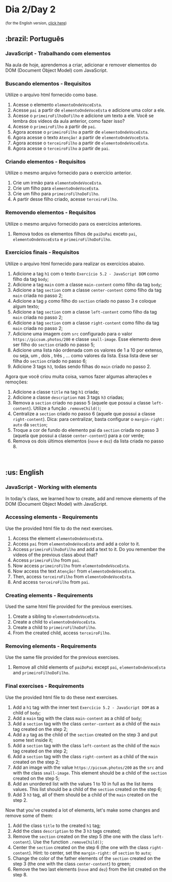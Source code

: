 # Dia 2/Day 2

<small>(for the English version, <a href="#en">click here</a>)</small>

<h2>:brazil: Português</h2>
<h3>JavaScript - Trabalhando com elementos</h3>
<p>Na aula de hoje, aprendemos a criar, adicionar e remover elementos do DOM (Document Object Model) com JavaScript.</p>
<h3>Buscando elementos - Requisitos</h3>
<p>Utilize o arquivo html fornecido como base.</p>
<ol>
  <li>Acesse o elemento <code>elementoOndeVoceEsta</code>.</li>
  <li>Acesse <code>pai</code> a partir de <code>elementoOndeVoceEsta</code> e adicione uma color a ele.</li>
  <li>Acesse o <code>primeiroFilhoDoFilho</code> e adicione um texto a ele. Você se lembra dos vídeos da aula anterior, como fazer isso?</li>
  <li>Acesse o <code>primeiroFilho</code> a partir de <code>pai</code>.</li>
  <li>Agora acesse o <code>primeiroFilho</code> a partir de <code>elementoOndeVoceEsta</code>.</li>
  <li>Agora acesse o texto <code>Atenção!</code> a partir de <code>elementoOndeVoceEsta</code>.</li>
  <li>Agora acesse o <code>terceiroFilho</code> a partir de <code>elementoOndeVoceEsta</code>.</li>
  <li>Agora acesse o <code>terceiroFilho</code> a partir de <code>pai</code>.</li>
</ol>
<h3>Criando elementos - Requisitos</h3>
<p>Utilize o mesmo arquivo fornecido para o exercício anterior.</p>
<ol>
  <li>Crie um irmão para <code>elementoOndeVoceEsta</code>.</li>
  <li>Crie um filho para <code>elementoOndeVoceEsta</code>.</li>
  <li>Crie um filho para <code>primeiroFilhoDoFilho</code>.</li>
  <li>A partir desse filho criado, acesse <code>terceiroFilho</code>.</li>
</ol>
<h3>Removendo elementos - Requisitos</h3>
<p>Utilize o mesmo arquivo fornecido para os exercícios anteriores.</p>
<ol>
  <li>Remova todos os elementos filhos de <code>paiDoPai</code> exceto <code>pai</code>, <code>elementoOndeVoceEsta</code> e <code>primeiroFilhoDoFilho</code>.</li>
</ol>
<h3>Exercícios finais - Requisitos</h3>
<p>Utilize o arquivo html fornecido para realizar os exercícios abaixo.</p>
<ol>
  <li>Adicione a tag <code>h1</code> com o texto <code>Exercício 5.2 - JavaScript DOM</code> como filho da tag <code>body</code>;</li>
  <li>Adicione a tag <code>main</code> com a classe <code>main-content</code> como filho da tag <code>body</code>;</li>
  <li>Adicione a tag <code>section</code> com a classe <code>center-content</code> como filho da tag <code>main</code> criada no passo 2;</li>
  <li>Adicione a tag <code>p</code> como filho do <code>section</code> criado no passo 3 e coloque algum texto;</li>
  <li>Adicione a tag <code>section</code> com a classe <code>left-content</code> como filho da tag <code>main</code> criada no passo 2;</li>
  <li>Adicione a tag <code>section</code> com a classe <code>right-content</code> como filho da tag <code>main</code> criada no passo 2;</li>
  <li>Adicione uma imagem com <code>src</code> configurado para o valor <code>https://picsum.photos/200</code> e classe <code>small-image</code>. Esse elemento deve ser filho do <code>section</code> criado no passo 5;</li>
  <li>Adicione uma lista não ordenada com os valores de 1 a 10 por extenso, ou seja, um , dois , três , ... como valores da lista. Essa lista deve ser filha do <code>section</code> criado no passo 6;</li>
  <li>Adicione 3 tags <code>h3</code>, todas sendo filhas do <code>main</code> criado no passo 2.</li>
</ol>
<p>Agora que você criou muita coisa, vamos fazer algumas alterações e remoções:</p>
<ol>
  <li>Adicione a classe <code>title</code> na tag <code>h1</code> criada;</li>
  <li>Adicione a classe <code>description</code> nas 3 tags <code>h3</code> criadas;</li>
  <li>Remova a <code>section</code> criado no passo 5 (aquele que possui a classe <code>left-content</code>). Utilize a função <code>.removeChild()</code>;</li>
  <li>Centralize a <code>section</code> criado no passo 6 (aquele que possui a classe <code>right-content</code>). Dica: para centralizar, basta configurar o <code>margin-right: auto</code> da <code>section</code>;</li>
  <li>Troque a cor de fundo do elemento pai da <code>section</code> criada no passo 3 (aquela que possui a classe <code>center-content</code>) para a cor verde;</li>
  <li>Remova os dois últimos elementos (<code>nove</code> e <code>dez</code>) da lista criada no passo 8.</li>
</ol>
<br>

<h2 id="en">:us: English</h2>
<h3>JavaScript - Working with elements</h3>
<p>In today's class, we learned how to create, add and remove elements of the DOM (Document Object Model) with JavaScript.</p>
<h3>Accessing elements - Requirements</h3>
<p>Use the provided html file to do the next exercises.</p>
<ol>
  <li>Access the element <code>elementoOndeVoceEsta</code>.</li>
  <li>Access <code>pai</code> from <code>elementoOndeVoceEsta</code> and add a color to it.</li>
  <li>Access <code>primeiroFilhoDoFilho</code> and add a text to it. Do you remember the videos of the previous class about that?</li>
  <li>Access <code>primeiroFilho</code> from <code>pai</code>.</li>
  <li>Now access <code>primeiroFilho</code> from <code>elementoOndeVoceEsta</code>.</li>
  <li>Now access the text <code>Atenção!</code> from <code>elementoOndeVoceEsta</code>.</li>
  <li>Then, access <code>terceiroFilho</code> from <code>elementoOndeVoceEsta</code>.</li>
  <li>And access <code>terceiroFilho</code> from <code>pai</code>.</li>
</ol>
<h3>Creating elements - Requirements</h3>
<p>Used the same html file provided for the previous exercises.</p>
<ol>
  <li>Create a sibling to <code>elementoOndeVoceEsta</code>.</li>
  <li>Create a child to <code>elementoOndeVoceEsta</code>.</li>
  <li>Create a child to <code>primeiroFilhoDoFilho</code>.</li>
  <li>From the created child, access <code>terceiroFilho</code>.</li>
</ol>
<h3>Removing elements - Requirements</h3>
<p>Use the same file provided for the previous exercises.</p>
<ol>
  <li>Remove all child elements of <code>paiDoPai</code> except <code>pai</code>, <code>elementoOndeVoceEsta</code> and <code>primeiroFilhoDoFilho</code>.</li>
</ol>
<h3>Final exercises - Requirements</h3>
<p>Use the provided html file to do these next exercises.</p>
<ol>
  <li>Add a <code>h1</code> tag with the inner text <code>Exercício 5.2 - JavaScript DOM</code> as a child of <code>body</code>;</li>
  <li>Add a <code>main</code> tag with the class <code>main-content</code> as a child of <code>body</code>;</li>
  <li>Add a <code>section</code> tag with the class <code>center-content</code> as a child of the <code>main</code> tag created on the step 2;</li>
  <li>Add a <code>p</code> tag as the child of the <code>section</code> created on the step 3 and put some text inside it;</li>
  <li>Add a <code>section</code> tag with the class <code>left-content</code> as the child of the <code>main</code> tag created on the step 2;</li>
  <li>Add a <code>section</code> tag with the class <code>right-content</code> as a child of the <code>main</code> created on the step 2;</li>
  <li>Add an image with the value <code>https://picsum.photos/200</code> as the <code>src</code> and with the class <code>small-image</code>.  This element should be a child of the <code>section</code> created on the step 5;</li>
  <li>Add an unordered list with the values 1 to 10 in full as the list items values. This list should be a child of the <code>section</code> created on the step 6;</li>
  <li>Add 3 <code>h3</code> tag, all of them should be a child of the <code>main</code> created on the step 2.</li>
</ol>
<p>Now that you've created a lot of elements, let's make some changes and remove some of them:</p>
<ol>
  <li>Add the class <code>title</code> to the created <code>h1</code> tag;</li>
  <li>Add the class <code>description</code> to the 3 <code>h3</code> tags created;</li>
  <li>Remove the <code>section</code> created on the step 5 (the one with the class <code>left-content</code>). Use the function <code>.removeChild()</code>;</li>
  <li>Center the <code>section</code> created on the step 6 (the one with the class <code>right-content</code>). Hint: to center, set the <code>margin-right:</code> of <code>section</code> to <code>auto</code>;</li>
  <li>Change the color of the father elements of the <code>section</code> created on the step 3 (the one with the class <code>center-content</code>) to green;</li>
  <li>Remove the two last elements (<code>nove</code> and <code>dez</code>) from the list created on the step 8.</li>
</ol>